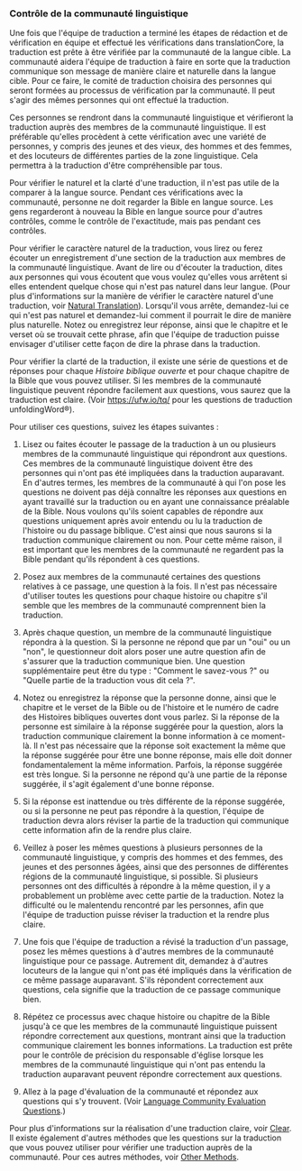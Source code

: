 ### Contrôle de la communauté linguistique

Une fois que l'équipe de traduction a terminé les étapes de rédaction et de vérification en équipe et effectué les vérifications dans translationCore, la traduction est prête à être vérifiée par la communauté de la langue cible. La communauté aidera l'équipe de traduction à faire en sorte que la traduction communique son message de manière claire et naturelle dans la langue cible. Pour ce faire, le comité de traduction choisira des personnes qui seront formées au processus de vérification par la communauté. Il peut s'agir des mêmes personnes qui ont effectué la traduction.

Ces personnes se rendront dans la communauté linguistique et vérifieront la traduction auprès des membres de la communauté linguistique. Il est préférable qu'elles procèdent à cette vérification avec une variété de personnes, y compris des jeunes et des vieux, des hommes et des femmes, et des locuteurs de différentes parties de la zone linguistique. Cela permettra à la traduction d'être compréhensible par tous.

Pour vérifier le naturel et la clarté d'une traduction, il n'est pas utile de la comparer à la langue source. Pendant ces vérifications avec la communauté, personne ne doit regarder la Bible en langue source. Les gens regarderont à nouveau la Bible en langue source pour d'autres contrôles, comme le contrôle de l'exactitude, mais pas pendant ces contrôles.

Pour vérifier le caractère naturel de la traduction, vous lirez ou ferez écouter un enregistrement d'une section de la traduction aux membres de la communauté linguistique. Avant de lire ou d'écouter la traduction, dites aux personnes qui vous écoutent que vous voulez qu'elles vous arrêtent si elles entendent quelque chose qui n'est pas naturel dans leur langue. (Pour plus d'informations sur la manière de vérifier le caractère naturel d'une traduction, voir [Natural Translation](../natural/01.md)). Lorsqu'il vous arrête, demandez-lui ce qui n'est pas naturel et demandez-lui comment il pourrait le dire de manière plus naturelle. Notez ou enregistrez leur réponse, ainsi que le chapitre et le verset où se trouvait cette phrase, afin que l'équipe de traduction puisse envisager d'utiliser cette façon de dire la phrase dans la traduction.

Pour vérifier la clarté de la traduction, il existe une série de questions et de réponses pour chaque *Histoire biblique ouverte* et pour chaque chapitre de la Bible que vous pouvez utiliser. Si les membres de la communauté linguistique peuvent répondre facilement aux questions, vous saurez que la traduction est claire. (Voir https://ufw.io/tq/ pour les questions de traduction unfoldingWord®).

Pour utiliser ces questions, suivez les étapes suivantes :

1. Lisez ou faites écouter le passage de la traduction à un ou plusieurs membres de la communauté linguistique qui répondront aux questions. Ces membres de la communauté linguistique doivent être des personnes qui n'ont pas été impliquées dans la traduction auparavant. En d'autres termes, les membres de la communauté à qui l'on pose les questions ne doivent pas déjà connaître les réponses aux questions en ayant travaillé sur la traduction ou en ayant une connaissance préalable de la Bible. Nous voulons qu'ils soient capables de répondre aux questions uniquement après avoir entendu ou lu la traduction de l'histoire ou du passage biblique. C'est ainsi que nous saurons si la traduction communique clairement ou non. Pour cette même raison, il est important que les membres de la communauté ne regardent pas la Bible pendant qu'ils répondent à ces questions.

2. Posez aux membres de la communauté certaines des questions relatives à ce passage, une question à la fois. Il n'est pas nécessaire d'utiliser toutes les questions pour chaque histoire ou chapitre s'il semble que les membres de la communauté comprennent bien la traduction.

3. Après chaque question, un membre de la communauté linguistique répondra à la question. Si la personne ne répond que par un "oui" ou un "non", le questionneur doit alors poser une autre question afin de s'assurer que la traduction communique bien. Une question supplémentaire peut être du type : "Comment le savez-vous ?" ou "Quelle partie de la traduction vous dit cela ?".

4. Notez ou enregistrez la réponse que la personne donne, ainsi que le chapitre et le verset de la Bible ou de l'histoire et le numéro de cadre des Histoires bibliques ouvertes dont vous parlez. Si la réponse de la personne est similaire à la réponse suggérée pour la question, alors la traduction communique clairement la bonne information à ce moment-là. Il n'est pas nécessaire que la réponse soit exactement la même que la réponse suggérée pour être une bonne réponse, mais elle doit donner fondamentalement la même information. Parfois, la réponse suggérée est très longue. Si la personne ne répond qu'à une partie de la réponse suggérée, il s'agit également d'une bonne réponse.

5. Si la réponse est inattendue ou très différente de la réponse suggérée, ou si la personne ne peut pas répondre à la question, l'équipe de traduction devra alors réviser la partie de la traduction qui communique cette information afin de la rendre plus claire.

6. Veillez à poser les mêmes questions à plusieurs personnes de la communauté linguistique, y compris des hommes et des femmes, des jeunes et des personnes âgées, ainsi que des personnes de différentes régions de la communauté linguistique, si possible. Si plusieurs personnes ont des difficultés à répondre à la même question, il y a probablement un problème avec cette partie de la traduction. Notez la difficulté ou le malentendu rencontré par les personnes, afin que l'équipe de traduction puisse réviser la traduction et la rendre plus claire.

7. Une fois que l'équipe de traduction a révisé la traduction d'un passage, posez les mêmes questions à d'autres membres de la communauté linguistique pour ce passage. Autrement dit, demandez à d'autres locuteurs de la langue qui n'ont pas été impliqués dans la vérification de ce même passage auparavant. S'ils répondent correctement aux questions, cela signifie que la traduction de ce passage communique bien.

8. Répétez ce processus avec chaque histoire ou chapitre de la Bible jusqu'à ce que les membres de la communauté linguistique puissent répondre correctement aux questions, montrant ainsi que la traduction communique clairement les bonnes informations. La traduction est prête pour le contrôle de précision du responsable d'église lorsque les membres de la communauté linguistique qui n'ont pas entendu la traduction auparavant peuvent répondre correctement aux questions.

9. Allez à la page d'évaluation de la communauté et répondez aux questions qui s'y trouvent. (Voir [Language Community Evaluation Questions](../community-evaluation/01.md).)

Pour plus d'informations sur la réalisation d'une traduction claire, voir [Clear](../clear/01.md). Il existe également d'autres méthodes que les questions sur la traduction que vous pouvez utiliser pour vérifier une traduction auprès de la communauté. Pour ces autres méthodes, voir [Other Methods](../other-methods/01.md).
